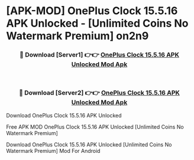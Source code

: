# [APK-MOD] OnePlus Clock 15.5.16 APK Unlocked - [Unlimited Coins No Watermark Premium] on2n9



<div align="center">
<h3>🔴 Download [Server1] 👉👉 <a href="https://momento.my/?title=OnePlus_Clock_15.5.16_APK_Unlocked">OnePlus Clock 15.5.16 APK Unlocked Mod Apk</a></h3><br>

<h3>🔴 Download [Server2] 👉👉 <a href="https://momento.my/?title=OnePlus_Clock_15.5.16_APK_Unlocked">OnePlus Clock 15.5.16 APK Unlocked Mod Apk</a></h3>
</div>



Download OnePlus Clock 15.5.16 APK Unlocked 

Free APK MOD OnePlus Clock 15.5.16 APK Unlocked [Unlimited Coins No Watermark Premium]

Download OnePlus Clock 15.5.16 APK Unlocked [Unlimited Coins No Watermark Premium] Mod For Android
